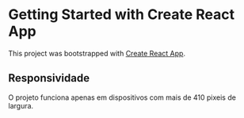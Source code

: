 # Getting Started with Create React App


This project was bootstrapped with [Create React App](https://github.com/facebook/create-react-app).

## Responsividade

O projeto funciona apenas em dispositivos com mais de 410 pixeis de largura.


